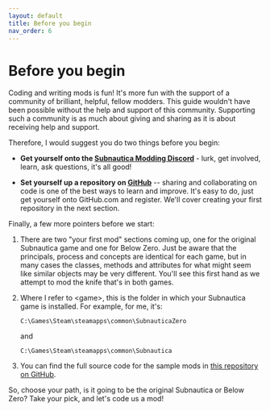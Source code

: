 ```yaml
---
layout: default
title: Before you begin
nav_order: 6
---
```


# Before you begin

Coding and writing mods is fun! It's more fun with the support of a community of brilliant, helpful, fellow modders. This guide wouldn't have been possible without the help and support of this community. Supporting such a community is as much about giving and sharing as it is about receiving help and support.

Therefore, I would suggest you do two things before you begin:

-   **Get yourself onto the [Subnautica Modding Discord](https://discord.gg/7vHbnmPWZe)** - lurk, get involved, learn, ask questions, it's all good!

-   **Set yourself up a repository on [GitHub](https://github.com/)** -- sharing and collaborating on code is one of the best ways to learn and improve. It's easy to do, just get yourself onto GitHub.com and register. We'll cover creating your first repository in the next section.

Finally, a few more pointers before we start:

1. There are two "your first mod" sections coming up, one for the original Subnautica game and one for Below Zero. Just be aware that the principals, process and concepts are identical for each game, but in many cases the classes, methods and attributes for what might seem like similar objects may be very different. You'll see this first hand as we attempt to mod the knife that's in both games.

2. Where I refer to \<game>, this is the folder in which your Subnautica game is installed. For example, for me, it's: 

   `C:\Games\Steam\steamapps\common\SubnauticaZero`
   
   and
   
   `C:\Games\Steam\steamapps\common\Subnautica`
   
3. You can find the full source code for the sample mods in [this repository on GitHub](https://github.com/mroshaw/BeginnersGuideModSubnautica).

So, choose your path, is it going to be the original Subnautica or Below Zero? Take your pick, and let's code us a mod!

